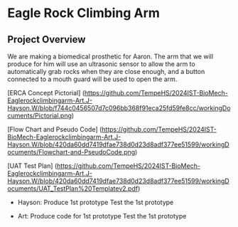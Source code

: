 # Eagle Rock Climbing Arm

## Project Overview

We are making a biomedical prosthetic for Aaron. The arm that we will produce for him will use an ultrasonic sensor to allow the arm to automatically grab rocks when they are close enough, and a button connected to a mouth guard will be used to open the arm.

[ERCA Concept Pictorial] (https://github.com/TempeHS/2024IST-BioMech-Eaglerockclimbingarm-Art.J-Hayson.W/blob/f744c0456507d7c096bb368f91eca25fd59fe8cc/workingDocuments/Pictorial.png)

[Flow Chart and Pseudo Code] (https://github.com/TempeHS/2024IST-BioMech-Eaglerockclimbingarm-Art.J-Hayson.W/blob/420da60dd7419dfae738d0d23d8adf377ee51599/workingDocuments/Flowchart-and-PseudoCode.png)

[UAT Test Plan] (https://github.com/TempeHS/2024IST-BioMech-Eaglerockclimbingarm-Art.J-Hayson.W/blob/420da60dd7419dfae738d0d23d8adf377ee51599/workingDocuments/UAT_TestPlan%20Templatev2.pdf)

- Hayson:
Produce 1st prototype
Test the 1st prototype

- Art:
Produce code for 1st prototype
Test the 1st prototype